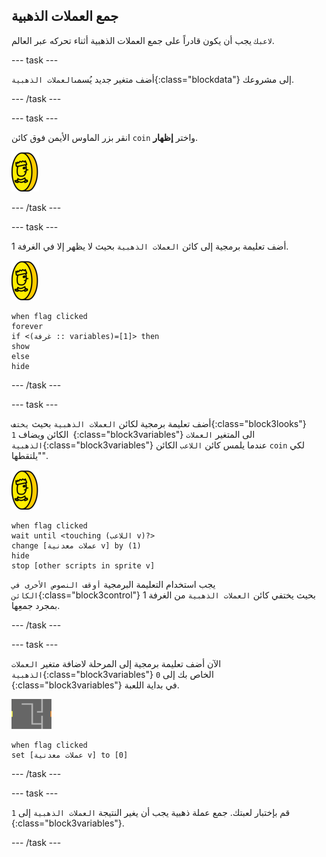 ## جمع العملات الذهبية

`لاعبك` يجب أن يكون قادراً على جمع العملات الذهبية أثناء تحركه عبر العالم.

--- task ---

أضف متغير جديد يُسمى`العملات الذهبية`{:class="blockdata"} إلى مشروعك.

--- /task ---

--- task ---

انقر بزر الماوس الأيمن فوق كائن `coin` واختر **إظهار**.

![لقطة الشاشة](images/coin.png)

--- /task ---

--- task ---

أضف تعليمة برمجية إلى كائن `العملات الذهبية` بحيث لا يظهر إلا في الغرفة 1.

![لقطة الشاشة](images/coin.png)

```blocks3
when flag clicked
forever
if <(غرفة :: variables)=[1]> then
show
else
hide
```

--- /task ---

--- task ---

أضف تعليمة برمجية لكائن `العملات الذهبية` بحيث `يختف`{:class="block3looks"} الكائن ويضاف `1 `{:class="block3variables"} الى المتغير `العملات الذهبية`{:class="block3variables"} عندما يلمس كائن `اللاعب` الكائن `coin` لكي "يلتقطها".

![العملات الذهبية](images/coin.png)

```blocks3
when flag clicked
wait until <touching (اللاعب v)?>
change [عملات معدنية v] by (1)
hide
stop [other scripts in sprite v]
```

يجب استخدام التعليمة البرمجية `أوقف النصوص الأخرى في الكائن`{:class="block3control"} بحيث يختفي كائن `العملات الذهبية` من الغرفة 1 بمجرد جمعِها.

--- /task ---

--- task ---

الآن أضف تعليمة برمجية إلى المرحلة لاضافة متغير `العملات الذهبية`{:class="block3variables"} الخاص بك إلى `0 `{:class="block3variables"} في بداية اللعبة.

![المنصة](images/stage.png)

```blocks3
when flag clicked
set [عملات معدنية v] to [0]
```

--- /task ---

--- task ---

قم بإختبار لعبتك. جمع عملة ذهبية يجب أن يغير النتيجة `العملات الذهبية` إلى `1 `{:class="block3variables"}.

--- /task ---